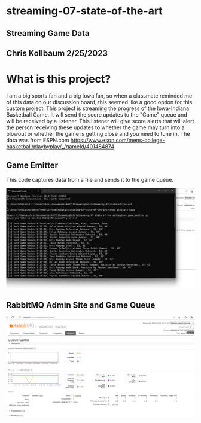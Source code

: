# streaming-07-state-of-the-art

## Streaming Game Data
## Chris Kollbaum 2/25/2023

# What is this project?

I am a big sports fan and a big Iowa fan, so when a classmate reminded me of this data on our discussion board, this seemed like a good option for this custom project.  This project is streaming the progress of the Iowa-Indiana Basketball Game.  It will send the score updates to the "Game" queue and will be received by a listener.  This listener will give score alerts that will alert the person receiving these updates to whether the game may turn into a blowout or whether the game is getting close and you need to tune in.  The data was from ESPN.com https://www.espn.com/mens-college-basketball/playbyplay/_/gameId/401484874

## Game Emitter

This code captures data from a file and sends it to the game queue.

![game](Gameemitter.png)

## RabbitMQ Admin Site and Game Queue

![Queue](Queue.png)